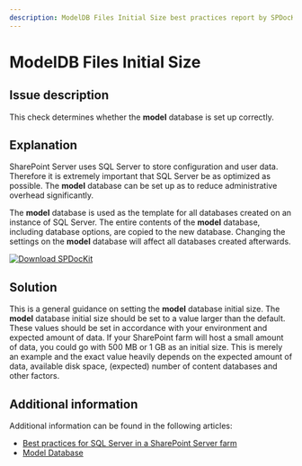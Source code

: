 ```yaml
---
description: ModelDB Files Initial Size best practices report by SPDocKit determines whether the model database is set up correctly.
---
```


# ModelDB Files Initial Size

## Issue description

This check determines whether the **model** database is set up correctly.

## Explanation

SharePoint Server uses SQL Server to store configuration and user data. Therefore it is extremely important that SQL Server be as optimized as possible. The **model** database can be set up as to reduce administrative overhead significantly.

The **model** database is used as the template for all databases created on an instance of SQL Server. The entire contents of the **model** database, including database options, are copied to the new database. Changing the settings on the **model** database will affect all databases created afterwards.

[![Download SPDocKit](/img/spdockit-download.png)](http://bit.ly/2US0Zna)

## Solution

This is a general guidance on setting the **model** database initial size. The **model** database initial size should be set to a value larger than the default. These values should be set in accordance with your environment and expected amount of data. If your SharePoint farm will host a small amount of data, you could go with 500 MB or 1 GB as an initial size. This is merely an example and the exact value heavily depends on the expected amount of data, available disk space, \(expected\) number of content databases and other factors.

## Additional information

Additional information can be found in the following articles:

* [Best practices for SQL Server in a SharePoint Server farm](https://technet.microsoft.com/en-us/library/hh292622.aspx)
* [Model Database](https://docs.microsoft.com/en-us/sql/relational-databases/databases/model-database)

